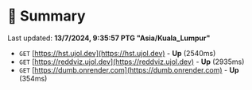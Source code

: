 # 📖 Summary
Last updated: **13/7/2024, 9:35:57 PTG "Asia/Kuala_Lumpur"**

- `GET` [https://hst.ujol.dev](https://hst.ujol.dev) - **Up** (2540ms)
- `GET` [https://reddviz.ujol.dev](https://reddviz.ujol.dev) - **Up** (2935ms)
- `GET` [https://dumb.onrender.com](https://dumb.onrender.com) - **Up** (354ms)
